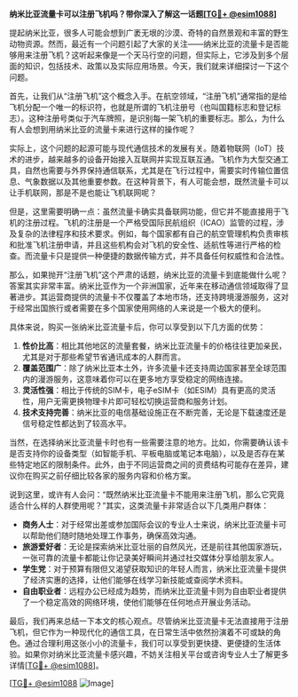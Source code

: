 **纳米比亚流量卡可以注册飞机吗？带你深入了解这一话题[[TG💪+ @esim1088](https://t.me/s/esim1088)]**

提起纳米比亚，很多人可能会想到广袤无垠的沙漠、奇特的自然景观和丰富的野生动物资源。然而，最近有一个问题引起了大家的关注——纳米比亚的流量卡是否能够用来注册飞机？这听起来像是一个天马行空的问题，但实际上，它涉及到多个层面的知识，包括技术、政策以及实际应用场景。今天，我们就来详细探讨一下这个问题。

首先，让我们从“注册飞机”这个概念入手。在航空领域，“注册飞机”通常指的是给飞机分配一个唯一的标识符，也就是所谓的飞机注册号（也叫国籍标志和登记标志）。这种注册号类似于汽车牌照，是识别每一架飞机的重要标志。那么，为什么有人会想到用纳米比亚的流量卡来进行这样的操作呢？

实际上，这个问题的起源可能与现代通信技术的发展有关。随着物联网（IoT）技术的进步，越来越多的设备开始接入互联网并实现互联互通。飞机作为大型交通工具，自然也需要与外界保持通信联系，尤其是在飞行过程中，需要实时传输位置信息、气象数据以及其他重要参数。在这种背景下，有人可能会想，既然流量卡可以让手机联网，那是不是也能让飞机联网呢？

但是，这里需要明确一点：虽然流量卡确实具备联网功能，但它并不能直接用于飞机的注册过程。飞机的注册是一个严格受国际民航组织（ICAO）监管的过程，涉及复杂的法律程序和技术要求。例如，每个国家都有自己的航空管理机构负责审核和批准飞机注册申请，并且这些机构会对飞机的安全性、适航性等进行严格的检查。而流量卡只是提供一种便捷的数据传输方式，并不具备任何权威性和合法性。

那么，如果抛开“注册飞机”这个严肃的话题，纳米比亚的流量卡到底能做什么呢？答案其实非常丰富。纳米比亚作为一个非洲国家，近年来在移动通信领域取得了显著进步。其运营商提供的流量卡不仅覆盖了本地市场，还支持跨境漫游服务，这对于经常出国旅行或者需要在多个国家使用网络的人来说是一个极大的便利。

具体来说，购买一张纳米比亚流量卡后，你可以享受到以下几方面的优势：

1. **性价比高**：相比其他地区的流量套餐，纳米比亚流量卡的价格往往更加亲民，尤其是对于那些希望节省通讯成本的人群而言。
2. **覆盖范围广**：除了纳米比亚本土外，许多流量卡还支持周边国家甚至全球范围内的漫游服务，这意味着你可以在更多地方享受稳定的网络连接。
3. **灵活性强**：相比于传统的SIM卡，电子eSIM卡（如ESIM）具有更高的灵活性，用户无需更换物理卡片即可轻松切换运营商和服务计划。
4. **技术支持完善**：纳米比亚的电信基础设施正在不断完善，无论是下载速度还是信号稳定性都达到了较高水平。

当然，在选择纳米比亚流量卡时也有一些需要注意的地方。比如，你需要确认该卡是否支持你的设备类型（如智能手机、平板电脑或笔记本电脑），以及是否存在某些特定地区的限制条件。此外，由于不同运营商之间的资费结构可能存在差异，建议你在购买之前仔细比较各家的服务内容和价格方案。

说到这里，或许有人会问：“既然纳米比亚流量卡不能用来注册飞机，那么它究竟适合什么样的人群使用呢？”其实，这类流量卡非常适合以下几类用户群体：

- **商务人士**：对于经常出差或参加国际会议的专业人士来说，纳米比亚流量卡可以帮助他们随时随地处理工作事务，确保高效沟通。
- **旅游爱好者**：无论是探索纳米比亚壮丽的自然风光，还是前往其他国家游玩，一张可靠的流量卡都能让你记录美好瞬间并通过社交媒体分享给朋友家人。
- **学生党**：对于预算有限但又渴望获取知识的年轻人而言，纳米比亚流量卡提供了经济实惠的选择，让他们能够在线学习新技能或查阅学术资料。
- **自由职业者**：远程办公已经成为趋势，而纳米比亚流量卡则为自由职业者提供了一个稳定高效的网络环境，使他们能够在任何地点开展业务活动。

最后，我们再来总结一下本文的核心观点。尽管纳米比亚流量卡无法直接用于注册飞机，但它作为一种现代化的通信工具，在日常生活中依然扮演着不可或缺的角色。通过合理利用这张小小的流量卡，我们可以享受到更快捷、更便捷的生活体验。如果你对纳米比亚流量卡感兴趣，不妨关注相关平台或咨询专业人士了解更多详情[[TG💪+ @esim1088](https://t.me/s/esim1088)]。

[[TG💪+ @esim1088](https://t.me/s/esim1088) ![Image](https://i.postimg.cc/4NQfJmqS/Snipaste-2025-05-13-00-14-12.png)]